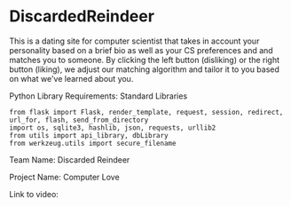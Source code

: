 # DiscardedReindeer
This is a dating site for computer scientist that takes in account your personality based on a brief bio as well as your CS preferences and and matches you to someone. By clicking the left button (disliking) or the right button (liking), we adjust our matching algorithm and tailor it to you based on what we've learned about you. 

Python Library Requirements: Standard Libraries
```
from flask import Flask, render_template, request, session, redirect, url_for, flash, send_from_directory
import os, sqlite3, hashlib, json, requests, urllib2
from utils import api_library, dbLibrary
from werkzeug.utils import secure_filename
```

Team Name: Discarded Reindeer 

Project Name: Computer Love 

Link to video: 


